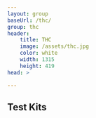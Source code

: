 ```yaml
---
layout: group
baseUrl: /thc/
group: thc
header:
    title: THC
    image: /assets/thc.jpg
    color: white
    width: 1315
    height: 419
head: >

---
```


Test Kits
-
